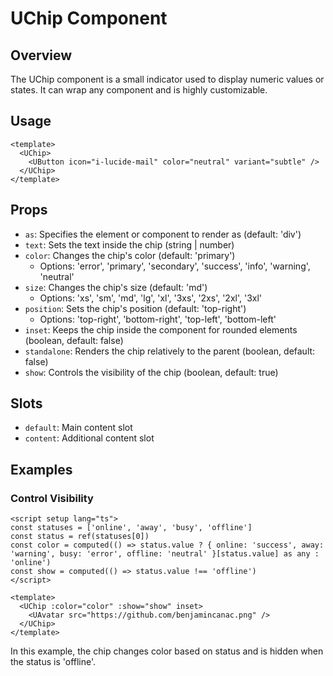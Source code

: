 # UChip Component

## Overview
The UChip component is a small indicator used to display numeric values or states. It can wrap any component and is highly customizable.

## Usage
```vue
<template>
  <UChip>
    <UButton icon="i-lucide-mail" color="neutral" variant="subtle" />
  </UChip>
</template>
```

## Props
- `as`: Specifies the element or component to render as (default: 'div')
- `text`: Sets the text inside the chip (string | number)
- `color`: Changes the chip's color (default: 'primary')
  - Options: 'error', 'primary', 'secondary', 'success', 'info', 'warning', 'neutral'
- `size`: Changes the chip's size (default: 'md')
  - Options: 'xs', 'sm', 'md', 'lg', 'xl', '3xs', '2xs', '2xl', '3xl'
- `position`: Sets the chip's position (default: 'top-right')
  - Options: 'top-right', 'bottom-right', 'top-left', 'bottom-left'
- `inset`: Keeps the chip inside the component for rounded elements (boolean, default: false)
- `standalone`: Renders the chip relatively to the parent (boolean, default: false)
- `show`: Controls the visibility of the chip (boolean, default: true)

## Slots
- `default`: Main content slot
- `content`: Additional content slot

## Examples
### Control Visibility
```vue
<script setup lang="ts">
const statuses = ['online', 'away', 'busy', 'offline']
const status = ref(statuses[0])
const color = computed(() => status.value ? { online: 'success', away: 'warning', busy: 'error', offline: 'neutral' }[status.value] as any : 'online')
const show = computed(() => status.value !== 'offline')
</script>

<template>
  <UChip :color="color" :show="show" inset>
    <UAvatar src="https://github.com/benjamincanac.png" />
  </UChip>
</template>
```
In this example, the chip changes color based on status and is hidden when the status is 'offline'.
